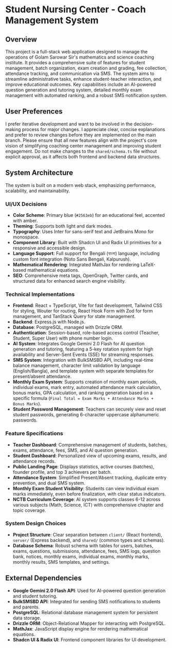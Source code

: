 # Student Nursing Center - Coach Management System

## Overview

This project is a full-stack web application designed to manage the operations of Golam Sarowar Sir's mathematics and science coaching institute. It provides a comprehensive suite of features for student management, batch organization, exam creation and grading, fee collection, attendance tracking, and communication via SMS. The system aims to streamline administrative tasks, enhance student-teacher interaction, and improve educational outcomes. Key capabilities include an AI-powered question generation and tutoring system, detailed monthly exam management with automated ranking, and a robust SMS notification system.

## User Preferences

I prefer iterative development and want to be involved in the decision-making process for major changes. I appreciate clear, concise explanations and prefer to review changes before they are implemented on the main branch. Please ensure that all new features align with the project's core vision of simplifying coaching center management and improving student engagement. Do not make changes to the `shared/schema.ts` file without explicit approval, as it affects both frontend and backend data structures.

## System Architecture

The system is built on a modern web stack, emphasizing performance, scalability, and maintainability.

### UI/UX Decisions
- **Color Scheme**: Primary blue (`#2563eb`) for an educational feel, accented with amber.
- **Theming**: Supports both light and dark modes.
- **Typography**: Uses Inter for sans-serif text and JetBrains Mono for monospace.
- **Component Library**: Built with Shadcn UI and Radix UI primitives for a responsive and accessible design.
- **Language Support**: Full support for Bengali (বাংলা) language, including custom font integration (Noto Sans Bengali, Kalpurush).
- **Mathematical Rendering**: Integrated MathJax for rendering LaTeX-based mathematical equations.
- **SEO**: Comprehensive meta tags, OpenGraph, Twitter cards, and structured data for enhanced search engine visibility.

### Technical Implementations
- **Frontend**: React + TypeScript, Vite for fast development, Tailwind CSS for styling, Wouter for routing, React Hook Form with Zod for form management, and TanStack Query for state management.
- **Backend**: Express.js with Node.js.
- **Database**: PostgreSQL, managed with Drizzle ORM.
- **Authentication**: Session-based, role-based access control (Teacher, Student, Super User) with phone number login.
- **AI System**: Integrates Google Gemini 2.0 Flash for AI question generation and tutoring, featuring a 5-key rotation system for high availability and Server-Sent Events (SSE) for streaming responses.
- **SMS System**: Integration with BulkSMSBD API, including real-time balance management, character limit validation by language (English/Bangla), and template system with separate templates for present/absent attendance.
- **Monthly Exam System**: Supports creation of monthly exam periods, individual exams, mark entry, automated attendance mark calculation, bonus marks, GPA calculation, and ranking generation based on a specific formula (`Final Total = Exam Marks + Attendance Marks + Bonus Marks`).
- **Student Password Management**: Teachers can securely view and reset student passwords, generating 6-character uppercase alphanumeric passwords.

### Feature Specifications
- **Teacher Dashboard**: Comprehensive management of students, batches, exams, attendance, fees, SMS, and AI question generation.
- **Student Dashboard**: Personalized view of upcoming exams, results, and attendance records.
- **Public Landing Page**: Displays statistics, active courses (batches), founder profile, and top 3 achievers per batch.
- **Attendance System**: Simplified Present/Absent tracking, duplicate entry prevention, and dual SMS system.
- **Monthly Exam Student Visibility**: Students can view individual exam marks immediately, even before finalization, with clear status indicators.
- **NCTB Curriculum Coverage**: AI system supports classes 6-12 across various subjects (Math, Science, ICT) with comprehensive chapter and topic coverage.

### System Design Choices
- **Project Structure**: Clear separation between `client/` (React frontend), `server/` (Express backend), and `shared/` (common types and schemas).
- **Database Schema**: Robust schema with tables for users, batches, exams, questions, submissions, attendance, fees, SMS logs, question bank, notices, monthly exams, individual exams, monthly marks, monthly results, SMS templates, and settings.

## External Dependencies

- **Google Gemini 2.0 Flash API**: Used for AI-powered question generation and student tutoring.
- **BulkSMSBD API**: Integrated for sending SMS notifications to students and parents.
- **PostgreSQL**: Relational database management system for persistent data storage.
- **Drizzle ORM**: Object-Relational Mapper for interacting with PostgreSQL.
- **MathJax**: JavaScript display engine for rendering mathematical equations.
- **Shadcn UI & Radix UI**: Frontend component libraries for UI development.
